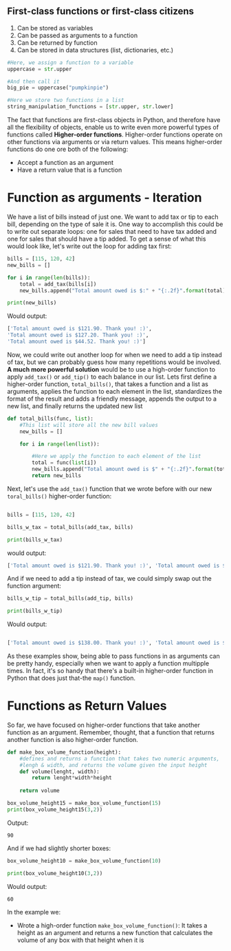 ## First-class functions or first-class citizens
1. Can be stored as variables
2. Can be passed as arguments to a function
3. Can be returned by function
4. Can be stored in data structures (list, dictionaries, etc.)
```Python
#Here, we assign a function to a variable
uppercase = str.upper

#And then call it
big_pie = uppercase("pumpkinpie")

#Here we store two functions in a list
string_manipulation_functions = [str.upper, str.lower]
```

The fact that functions are first-class objects in Python, and therefore have all the flexibility of objects, enable us to write even more powerful types of functions called **Higher-order functions**.
Higher-order functions operate on other functions via arguments or via return values. This means higher-order functions do one ore both of the following:
- Accept a function as an argument
- Have a return value that is a function

# Function as arguments - Iteration

We have a list of bills instead of just one. We want to add tax or tip to each bill, depending on the type of sale it is.
One way to accomplish this could be to write out separate loops: one for sales that need to have tax added and one for sales that should have a tip added. To get a sense of what this would look like, let's write out the loop for adding tax first:
```Python
bills = [115, 120, 42]
new_bills = []

for i in range(len(bills)):
	total = add_tax(bills[i])
	new_bills.append("Total amount owed is $:" + "{:.2f}".format(total)+ ". Thank you! :)")

print(new_bills)
```
Would output:
```Python
['Total amount owed is $121.90. Thank you! :)',
'Total amount owed is $127.20. Thank you! :)',
'Total amount owed is $44.52. Thank you! :)']
```
Now, we could write out another loop for when we need to add a tip instead of tax, but we can probably guess how many repetitions would be involved. 
**A much more powerful solution** would be to use a high-order function to apply `add_tax()` or `add_tip()` to each balance in our list. Lets first define a higher-order function, `total_bills()`, that takes a function and a list as arguments, applies the function to each element in the list, standardizes the format of the result and adds a friendly message, appends the output to a new list, and finally returns the updated new list

```Python
def total_bills(func, list):
	#This list will store all the new bill values
	new_bills = []

	for i in range(len(list)):

		#Here we apply the function to each element of the list
		total = func(list[i])
		new_bills.append("Total amount owed is $" + "{:.2f}".format(total) + ". Thank you! :)")
		return new_bills
```

Next, let's use the `add_tax()` function that we wrote before with our new `toral_bills()` higher-order function:
```Python

bills = [115, 120, 42]

bills_w_tax = total_bills(add_tax, bills)

print(bills_w_tax)
```

would output:
```Python
['Total amount owed is $121.90. Thank you! :)', 'Total amount owed is $127.20. Thank you! :)', 'Total amount owed is $44.52. Thank you! :)']

```

And if we need to add a tip instead of tax, we could simply swap out the function argument:

```Python
bills_w_tip = total_bills(add_tip, bills)

print(bills_w_tip)
```

Would output:
```Python

['Total amount owed is $138.00. Thank you! :)', 'Total amount owed is $144.00. Thank you! :)', 'Total amount owed is $50.40. Thank you! :)']

```

As these examples show, being able to pass functions in as arguments can be pretty handy, especially when we want to apply a function multipple times. In fact, it's so handy that there's a built-in higher-order function in Python that does just that-the `map()` function. 

# Functions as Return Values
So far, we have focused on higher-order functions that take another function as an argument. Remember, thought, that a function that returns another function is also higher-order function.
```Python
def make_box_volume_function(height):
	#defines and returns a function that takes two numeric arguments,
	#lengh & width, and returns the volume given the input height
	def volume(lenght, width):
		return lenght*width*height
	
	return volume

box_volume_height15 = make_box_volume_function(15)
print(box_volume_height15(3,2))
```

Output:
```
90
```

And if we had slightly shorter boxes:
```Python
box_volume_height10 = make_box_volume_function(10)

print(box_volume_height10(3,2))
```
Would output:
```
60
```
In the example we:
- Wrote a high-order function `make_box_volume_function()`: It takes a height as an argument and returns a new function that calculates the volume of any box with that height when it is